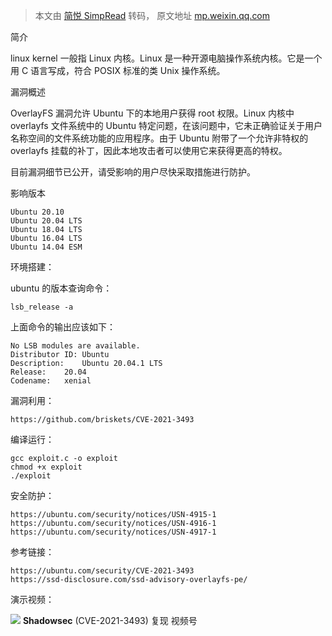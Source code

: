 > 本文由 [简悦 SimpRead](http://ksria.com/simpread/) 转码， 原文地址 [mp.weixin.qq.com](https://mp.weixin.qq.com/s/D2LM7OUvbiNYXfPG-peU3A)

简介  

linux kernel 一般指 Linux 内核。Linux 是一种开源电脑操作系统内核。它是一个用 C 语言写成，符合 POSIX 标准的类 Unix 操作系统。

漏洞概述

OverlayFS 漏洞允许 Ubuntu 下的本地用户获得 root 权限。Linux 内核中 overlayfs 文件系统中的 Ubuntu 特定问题，在该问题中，它未正确验证关于用户名称空间的文件系统功能的应用程序。由于 Ubuntu 附带了一个允许非特权的 overlayfs 挂载的补丁，因此本地攻击者可以使用它来获得更高的特权。

目前漏洞细节已公开，请受影响的用户尽快采取措施进行防护。

影响版本

```
Ubuntu 20.10
Ubuntu 20.04 LTS
Ubuntu 18.04 LTS
Ubuntu 16.04 LTS
Ubuntu 14.04 ESM
```

环境搭建：

ubuntu 的版本查询命令：

```
lsb_release -a
```

上面命令的输出应该如下：

```
No LSB modules are available.
Distributor ID: Ubuntu
Description:    Ubuntu 20.04.1 LTS
Release:    20.04
Codename:   xenial
```

漏洞利用：

```
https://github.com/briskets/CVE-2021-3493
```

编译运行：

```
gcc exploit.c -o exploit
chmod +x exploit
./exploit
```

安全防护：

```
https://ubuntu.com/security/notices/USN-4915-1
https://ubuntu.com/security/notices/USN-4916-1
https://ubuntu.com/security/notices/USN-4917-1
```

参考链接：

```
https://ubuntu.com/security/CVE-2021-3493
https://ssd-disclosure.com/ssd-advisory-overlayfs-pe/
```

演示视频：  

 ![](http://wx.qlogo.cn/finderhead/Q3auHgzwzM7jApYLOor9Lvol1nCkH6WMHv2oH17MN9MXCqnZVAUhOg/0) **Shadowsec** (CVE-2021-3493) 复现 视频号